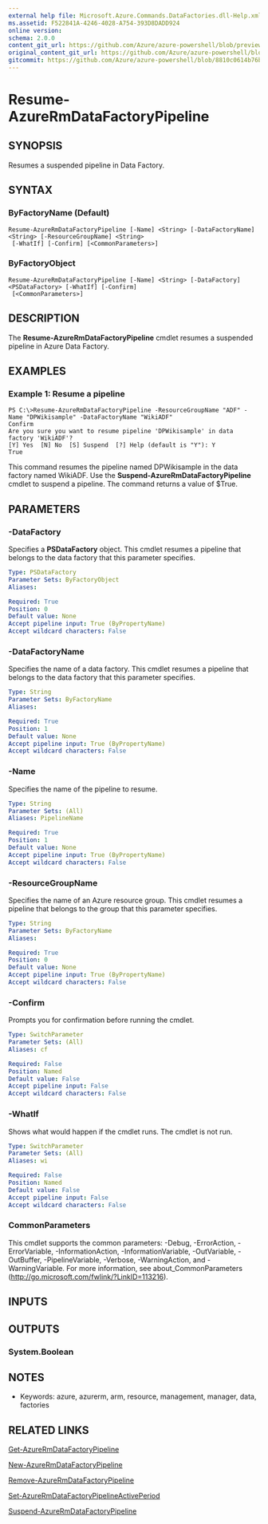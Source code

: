 ```yaml
---
external help file: Microsoft.Azure.Commands.DataFactories.dll-Help.xml
ms.assetid: F522841A-4246-4028-A754-393D8DADD924
online version:
schema: 2.0.0
content_git_url: https://github.com/Azure/azure-powershell/blob/preview/src/ResourceManager/DataFactories/Commands.DataFactories/help/Resume-AzureRmDataFactoryPipeline.md
original_content_git_url: https://github.com/Azure/azure-powershell/blob/preview/src/ResourceManager/DataFactories/Commands.DataFactories/help/Resume-AzureRmDataFactoryPipeline.md
gitcommit: https://github.com/Azure/azure-powershell/blob/8810c0614b76be8d014616888a4ae7733a452af9
---
```


# Resume-AzureRmDataFactoryPipeline

## SYNOPSIS
Resumes a suspended pipeline in Data Factory.

## SYNTAX

### ByFactoryName (Default)
```
Resume-AzureRmDataFactoryPipeline [-Name] <String> [-DataFactoryName] <String> [-ResourceGroupName] <String>
 [-WhatIf] [-Confirm] [<CommonParameters>]
```

### ByFactoryObject
```
Resume-AzureRmDataFactoryPipeline [-Name] <String> [-DataFactory] <PSDataFactory> [-WhatIf] [-Confirm]
 [<CommonParameters>]
```

## DESCRIPTION
The **Resume-AzureRmDataFactoryPipeline** cmdlet resumes a suspended pipeline in Azure Data Factory.

## EXAMPLES

### Example 1: Resume a pipeline
```
PS C:\>Resume-AzureRmDataFactoryPipeline -ResourceGroupName "ADF" -Name "DPWikisample" -DataFactoryName "WikiADF"
Confirm
Are you sure you want to resume pipeline 'DPWikisample' in data factory 'WikiADF'? 
[Y] Yes  [N] No  [S] Suspend  [?] Help (default is "Y"): Y
True
```

This command resumes the pipeline named DPWikisample in the data factory named WikiADF.
Use the **Suspend-AzureRmDataFactoryPipeline** cmdlet to suspend a pipeline.
The command returns a value of $True.

## PARAMETERS

### -DataFactory
Specifies a **PSDataFactory** object.
This cmdlet resumes a pipeline that belongs to the data factory that this parameter specifies.

```yaml
Type: PSDataFactory
Parameter Sets: ByFactoryObject
Aliases: 

Required: True
Position: 0
Default value: None
Accept pipeline input: True (ByPropertyName)
Accept wildcard characters: False
```

### -DataFactoryName
Specifies the name of a data factory.
This cmdlet resumes a pipeline that belongs to the data factory that this parameter specifies.

```yaml
Type: String
Parameter Sets: ByFactoryName
Aliases: 

Required: True
Position: 1
Default value: None
Accept pipeline input: True (ByPropertyName)
Accept wildcard characters: False
```

### -Name
Specifies the name of the pipeline to resume.

```yaml
Type: String
Parameter Sets: (All)
Aliases: PipelineName

Required: True
Position: 1
Default value: None
Accept pipeline input: True (ByPropertyName)
Accept wildcard characters: False
```

### -ResourceGroupName
Specifies the name of an Azure resource group.
This cmdlet resumes a pipeline that belongs to the group that this parameter specifies.

```yaml
Type: String
Parameter Sets: ByFactoryName
Aliases: 

Required: True
Position: 0
Default value: None
Accept pipeline input: True (ByPropertyName)
Accept wildcard characters: False
```

### -Confirm
Prompts you for confirmation before running the cmdlet.

```yaml
Type: SwitchParameter
Parameter Sets: (All)
Aliases: cf

Required: False
Position: Named
Default value: False
Accept pipeline input: False
Accept wildcard characters: False
```

### -WhatIf
Shows what would happen if the cmdlet runs.
The cmdlet is not run.

```yaml
Type: SwitchParameter
Parameter Sets: (All)
Aliases: wi

Required: False
Position: Named
Default value: False
Accept pipeline input: False
Accept wildcard characters: False
```

### CommonParameters
This cmdlet supports the common parameters: -Debug, -ErrorAction, -ErrorVariable, -InformationAction, -InformationVariable, -OutVariable, -OutBuffer, -PipelineVariable, -Verbose, -WarningAction, and -WarningVariable. For more information, see about_CommonParameters (http://go.microsoft.com/fwlink/?LinkID=113216).

## INPUTS

## OUTPUTS

### System.Boolean

## NOTES
* Keywords: azure, azurerm, arm, resource, management, manager, data, factories

## RELATED LINKS

[Get-AzureRmDataFactoryPipeline](./Get-AzureRmDataFactoryPipeline.md)

[New-AzureRmDataFactoryPipeline](./New-AzureRmDataFactoryPipeline.md)

[Remove-AzureRmDataFactoryPipeline](./Remove-AzureRmDataFactoryPipeline.md)

[Set-AzureRmDataFactoryPipelineActivePeriod](./Set-AzureRmDataFactoryPipelineActivePeriod.md)

[Suspend-AzureRmDataFactoryPipeline](./Suspend-AzureRmDataFactoryPipeline.md)


